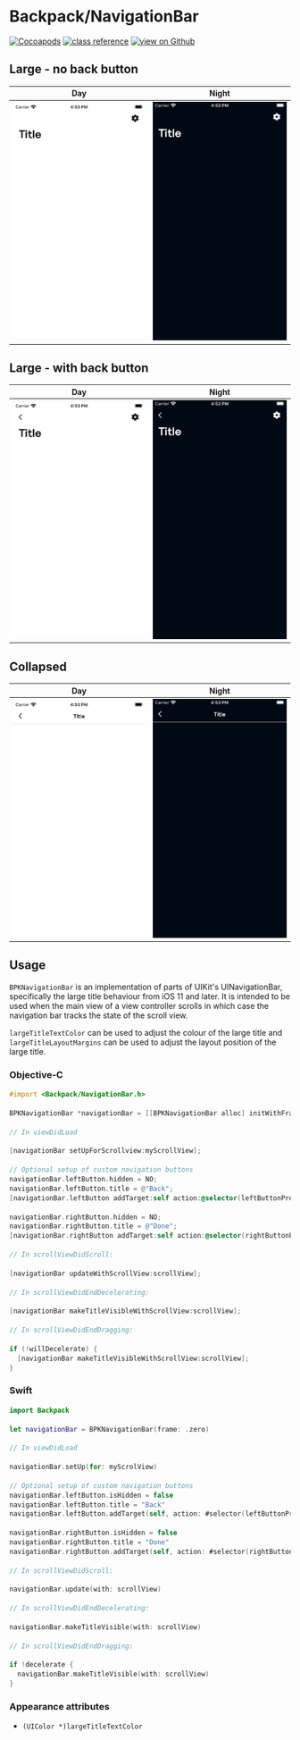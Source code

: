 # Backpack/NavigationBar

[![Cocoapods](https://img.shields.io/cocoapods/v/Backpack.svg?style=flat)](https://cocoapods.org/pods/Backpack)
[![class reference](https://img.shields.io/badge/Class%20reference-iOS-blue)](https://backpack.github.io/ios/versions/latest/uikit/Classes/BPKNavigationBar.html)
[![view on Github](https://img.shields.io/badge/Source%20code-GitHub-lightgrey)](https://github.com/Skyscanner/backpack-ios/tree/main/Backpack/NavigationBar)

## Large - no back button

| Day | Night |
| --- | --- |
| <img src="https://raw.githubusercontent.com/Skyscanner/backpack-ios/main/screenshots/iPhone%208-navigation-bar___large-simple_lm.png" alt="" width="375" /> |<img src="https://raw.githubusercontent.com/Skyscanner/backpack-ios/main/screenshots/iPhone%208-navigation-bar___large-simple_dm.png" alt="" width="375" /> |

## Large - with back button

| Day | Night |
| --- | --- |
| <img src="https://raw.githubusercontent.com/Skyscanner/backpack-ios/main/screenshots/iPhone%208-navigation-bar___large-back-button_lm.png" alt="" width="375" /> |<img src="https://raw.githubusercontent.com/Skyscanner/backpack-ios/main/screenshots/iPhone%208-navigation-bar___large-back-button_dm.png" alt="" width="375" /> |

## Collapsed 

| Day | Night |
| --- | --- |
| <img src="https://raw.githubusercontent.com/Skyscanner/backpack-ios/main/screenshots/iPhone%208-navigation-bar___collapsed-simple_lm.png" alt="" width="375" /> |<img src="https://raw.githubusercontent.com/Skyscanner/backpack-ios/main/screenshots/iPhone%208-navigation-bar___collapsed-simple_dm.png" alt="" width="375" /> |

## Usage

`BPKNavigationBar` is an implementation of parts of UIKit's UINavigationBar, specifically the large
title behaviour from iOS 11 and later. It is intended to be used when the main view of a view controller scrolls in which case
the navigation bar tracks the state of the scroll view.

`largeTitleTextColor` can be used to adjust the colour of the large title and `largeTitleLayoutMargins` can be used to adjust
the layout position of the large title.

### Objective-C

```objective-c
#import <Backpack/NavigationBar.h>

BPKNavigationBar *navigationBar = [[BPKNavigationBar alloc] initWithFrame:CGRectZero];

// In viewDidLoad

[navigationBar setUpForScrollview:myScrollView];

// Optional setup of custom navigation buttons
navigationBar.leftButton.hidden = NO;
navigationBar.leftButton.title = @"Back";
[navigationBar.leftButton addTarget:self action:@selector(leftButtonPressed) forControlEvents:UIControlEventTouchUpInside];

navigationBar.rightButton.hidden = NO;
navigationBar.rightButton.title = @"Done";
[navigationBar.rightButton addTarget:self action:@selector(rightButtonPressed) forControlEvents:UIControlEventTouchUpInside];

// In scrollViewDidScroll:

[navigationBar updateWithScrollView:scrollView];

// In scrollViewDidEndDecelerating:

[navigationBar makeTitleVisibleWithScrollView:scrollView];

// In scrollViewDidEndDragging:

if (!willDecelerate) {
  [navigationBar makeTitleVisibleWithScrollView:scrollView];
}
```

### Swift

```swift
import Backpack

let navigationBar = BPKNavigationBar(frame: .zero)

// In viewDidLoad

navigationBar.setUp(for: myScrolView)

// Optional setup of custom navigation buttons
navigationBar.leftButton.isHidden = false
navigationBar.leftButton.title = "Back"
navigationBar.leftButton.addTarget(self, action: #selector(leftButtonPressed), for: .touchUpInside)

navigationBar.rightButton.isHidden = false
navigationBar.rightButton.title = "Done"
navigationBar.rightButton.addTarget(self, action: #selector(rightButtonPressed), for: .touchUpInside)

// In scrollViewDidScroll:

navigationBar.update(with: scrollView)

// In scrollViewDidEndDecelerating:

navigationBar.makeTitleVisible(with: scrollView)

// In scrollViewDidEndDragging:

if !decelerate {
  navigationBar.makeTitleVisible(with: scrollView)
}
```

### Appearance attributes

- `(UIColor *)largeTitleTextColor`
